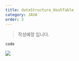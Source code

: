 ```yaml
---
title: dataStructure_HashTable
category: JAVA
order: 3
---
```

>작성예정 입니다.

~~~
code
~~~

![](//placehold.it/800x600)